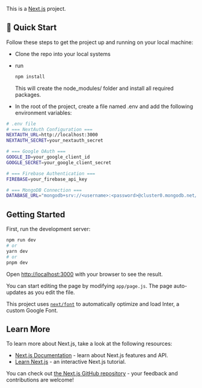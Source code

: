 This is a [Next.js](https://nextjs.org/) project.

## 🚀 Quick Start

Follow these steps to get the project up and running on your local machine:
- Clone the repo into your local systems
- run

  ```bash
  npm install
  ```
  This will create the node_modules/ folder and install all required packages.

- In the root of the project, create a file named .env and add the following environment variables:

 ```bash
# .env file
# === NextAuth Configuration ===
NEXTAUTH_URL=http://localhost:3000
NEXTAUTH_SECRET=your_nextauth_secret

# === Google OAuth ===
GOOGLE_ID=your_google_client_id
GOOGLE_SECRET=your_google_client_secret

# === Firebase Authentication ===
FIREBASE=your_firebase_api_key

# === MongoDB Connection ===
DATABASE_URL="mongodb+srv://<username>:<password>@cluster0.mongodb.net/myDatabase?retryWrites=true&w=majority"
```
## Getting Started

First, run the development server:

```bash
npm run dev
# or
yarn dev
# or
pnpm dev
```
Open [http://localhost:3000](http://localhost:3000) with your browser to see the result.

You can start editing the page by modifying `app/page.js`. The page auto-updates as you edit the file.

This project uses [`next/font`](https://nextjs.org/docs/basic-features/font-optimization) to automatically optimize and load Inter, a custom Google Font.

## Learn More

To learn more about Next.js, take a look at the following resources:

- [Next.js Documentation](https://nextjs.org/docs) - learn about Next.js features and API.
- [Learn Next.js](https://nextjs.org/learn) - an interactive Next.js tutorial.

You can check out [the Next.js GitHub repository](https://github.com/vercel/next.js/) - your feedback and contributions are welcome!
